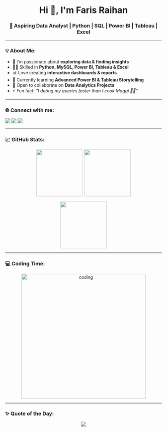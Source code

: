 <h1 align="center">Hi 👋, I'm Faris Raihan</h1>
<h3 align="center">🚀 Aspiring Data Analyst | Python | SQL | Power BI | Tableau | Excel</h3>

---

### 💡 About Me:
- 🔎 I’m passionate about **exploring data & finding insights**  
- 🧑‍💻 Skilled in **Python, MySQL, Power BI, Tableau & Excel**  
- 📊 Love creating **interactive dashboards & reports**  
- 🌱 Currently learning **Advanced Power BI & Tableau Storytelling**  
- 👯 Open to collaborate on **Data Analytics Projects**  
- ⚡ Fun fact: *"I debug my queries faster than I cook Maggi 🍜😂"*  

---

### 🌐 Connect with me:
<p align="left">
<a href="https://www.linkedin.com/in/faris-raihan-70b916329/" target="blank"><img src="https://img.shields.io/badge/LinkedIn-0A66C2?style=for-the-badge&logo=linkedin&logoColor=white"/></a>
<a href="https://www.instagram.com/?flo=true" target="blank"><img src="https://img.shields.io/badge/Instagram-E4405F?style=for-the-badge&logo=instagram&logoColor=white"/></a>
<a href="mailto:farisraihan@gmail.com"><img src="https://img.shields.io/badge/Gmail-D14836?style=for-the-badge&logo=gmail&logoColor=white"/></a>
</p>

---


### 📈 GitHub Stats:
<p align="center">
<img src="https://github-readme-stats.vercel.app/api?username=farisraihan&show_icons=true&theme=tokyonight" height="150"/>  
<img src="https://github-readme-stats.vercel.app/api/top-langs/?username=farisraihan&layout=compact&theme=tokyonight" height="150"/>  
</p>

<p align="center">
<img src="https://github-readme-streak-stats.herokuapp.com?user=farisraihan&theme=tokyonight&hide_border=true" height="150"/>  
</p>

---

### 💻 Coding Time:
<p align="center">
<img src="https://i.imgur.com/3d6gX4C.gif" alt="coding" width="400"/>
</p>

---

### ✨ Quote of the Day:
<p align="center">
<img src="https://quotes-github-readme.vercel.app/api?type=horizontal&theme=radical"/>
</p>

